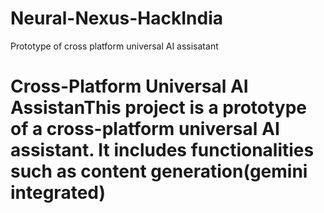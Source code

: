 # Neural-Nexus-HackIndia
Prototype of cross platform universal AI assisatant
# Cross-Platform Universal AI AssistanThis project is a prototype of a cross-platform universal AI assistant. It includes functionalities such as content generation(gemini integrated)

